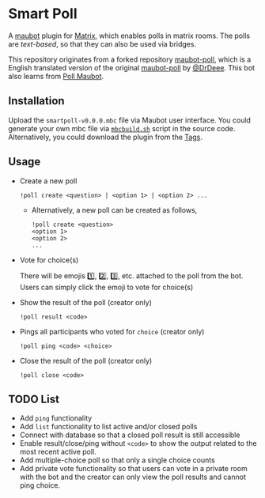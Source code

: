 # Smart Poll

A [maubot](https://github.com/maubot/maubot) plugin for
[Matrix](https://matrix.org/), which enables polls in matrix rooms.
The polls are *text-based*, so that they can also be used via bridges.

This repository originates from a forked repository
[maubot-poll](https://github.com/YingzhouLi/maubot-poll), which is a
English translated version of the original
[maubot-poll](https://github.com/DrDeee/maubot-poll) by
[@DrDeee](https://github.com/DrDeee). This bot also learns from
[Poll Maubot](https://github.com/TomCasavant/PollMaubot).


## Installation

Upload the `smartpoll-v0.0.0.mbc` file via Maubot user interface.
You could generate your own mbc file via
[`mbcbuild.sh`](/mbcbuild.sh) script in the
source code. Alternatively, you could download the plugin from the
[Tags](../../tags).

## Usage

- Create a new poll

  ```
  !poll create <question> | <option 1> | <option 2> ...
  ```
    - Alternatively, a new poll can be created as follows,
      ```
      !poll create <question>
      <option 1>
      <option 2>
      ...
      ```
- Vote for choice(s)
  
  There will be emojis :one:, :two:, :three:, etc. attached to the poll
  from the bot. Users can simply click the emoji to vote for choice(s)

- Show the result of the poll (creator only)

  ```
  !poll result <code>
  ```

- Pings all participants who voted for `choice` (creator only)
  ```
  !poll ping <code> <choice>
  ```

- Close the result of the poll (creator only)

  ```
  !poll close <code>
  ```

## TODO List

- Add `ping` functionality
- Add `list` functionality to list active and/or closed polls
- Connect with database so that a closed poll result is still accessible
- Enable result/close/ping without `<code>` to show the output related to
    the most recent active poll.
- Add multiple-choice poll so that only a single choice counts
- Add private vote functionality so that users can vote in a private room
    with the bot and the creator can only view the poll results and cannot
    ping choice.
